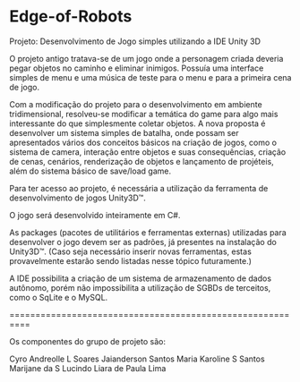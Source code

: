 # Edge-of-Robots

Projeto: Desenvolvimento de Jogo simples utilizando a IDE Unity 3D

O projeto antigo tratava-se de um jogo onde a personagem criada deveria pegar objetos no caminho e eliminar inimigos. 
Possuía uma interface simples de menu e uma música de teste para o menu e para a primeira cena de jogo. 

Com a modificação do projeto para o desenvolvimento em ambiente tridimensional, resolveu-se modificar a temática do game para algo mais interessante do que simplesmente coletar objetos. A nova proposta é desenvolver um sistema simples de batalha, onde possam ser apresentados vários dos conceitos básicos na criação de jogos, como o sistema de camera, interação entre objetos e suas consequências, criação de cenas, cenários, renderização de objetos e lançamento de projéteis, além do sistema básico de save/load game.

Para ter acesso ao projeto, é necessária a utilização da ferramenta de desenvolvimento de jogos Unity3D™. 

O jogo será desenvolvido inteiramente em C#.

As packages (pacotes de utilitários e ferramentas externas) utilizadas para desenvolver o jogo devem ser as padrões, já presentes na instalação do Unity3D™. (Caso seja necessário inserir novas ferramentas, estas provavelmente estarão sendo listadas nesse tópico futuramente.)

A IDE possibilita a criação de um sistema de armazenamento de dados autônomo, porém não impossibilita a utilização de SGBDs de terceitos, como o SqLite e o MySQL. 

==========================================================

Os componentes do grupo de projeto são:

Cyro Andreolle L Soares
Jaianderson Santos
Maria Karoline S Santos
Marijane da S Lucindo
Liara de Paula Lima
